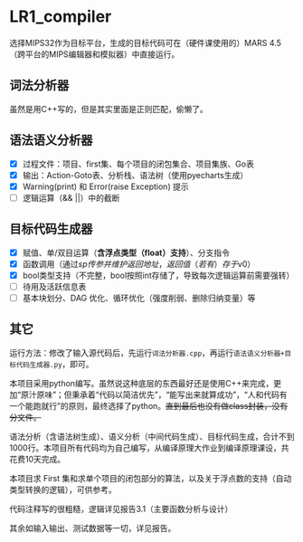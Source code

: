 # LR1_compiler

选择MIPS32作为目标平台，生成的目标代码可在（硬件课使用的）MARS 4.5（跨平台的MIPS编辑器和模拟器）中直接运行。

## 词法分析器
虽然是用C++写的，但是其实里面是正则匹配，偷懒了。

## 语法语义分析器
- [x] 过程文件：项目、first集、每个项目的闭包集合、项目集族、Go表
- [x] 输出：Action-Goto表、分析栈、语法树（使用pyecharts生成）
- [x] Warning(print) 和 Error(raise Exception) 提示
- [ ] 逻辑运算（&&  ||）中的截断

## 目标代码生成器
- [x] 赋值、单/双目运算（**含浮点类型（float）支持**）、分支指令
- [x] 函数调用（通过$sp传参并维护返回地址，返回值（若有）存于$v0）
- [x] bool类型支持（不完整，bool按照int存储了，导致每次逻辑运算前需要强转）
- [ ] 待用及活跃信息表
- [ ] 基本块划分、DAG 优化、循环优化（强度削弱、删除归纳变量）等

## 其它

运行方法：修改了输入源代码后，先运行```词法分析器.cpp```，再运行```语法语义分析器+目标代码生成器.py```，即可。

本项目采用python编写。虽然说这种底层的东西最好还是使用C++来完成，更加“原汁原味”；但秉承着“代码以简洁优先”，“能写出来就算成功”，“人和代码有一个能跑就行”的原则，最终选择了python。~~直到最后也没有做class封装，没有分文件。~~

语法分析（含语法树生成）、语义分析（中间代码生成）、目标代码生成，合计不到1000行。本项目所有代码均为自己编写，从编译原理大作业到编译原理课设，共花费10天完成。

本项目求 First 集和求单个项目的闭包部分的算法，以及关于浮点数的支持（自动类型转换的逻辑），可供参考。

代码注释写的很粗糙，逻辑详见报告3.1（主要函数分析与设计）

其余如输入输出、测试数据等一切，详见报告。
